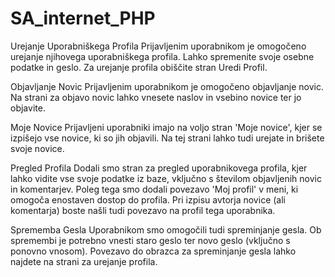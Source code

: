 # SA_internet_PHP

Urejanje Uporabniškega Profila
Prijavljenim uporabnikom je omogočeno urejanje njihovega uporabniškega profila. Lahko spremenite svoje osebne podatke in geslo. Za urejanje profila obiščite stran Uredi Profil.

Objavljanje Novic
Prijavljenim uporabnikom je omogočeno objavljanje novic. Na strani za objavo novic lahko vnesete naslov in vsebino novice ter jo objavite.

Moje Novice
Prijavljeni uporabniki imajo na voljo stran 'Moje novice', kjer se izpišejo vse novice, ki so jih objavili. Na tej strani lahko tudi urejate in brišete svoje novice.

Pregled Profila 
Dodali smo stran za pregled uporabnikovega profila, kjer lahko vidite vse svoje podatke iz baze, vključno s številom objavljenih novic in komentarjev. Poleg tega smo dodali povezavo 'Moj profil' v meni, ki omogoča enostaven dostop do profila. Pri izpisu avtorja novice (ali komentarja) boste našli tudi povezavo na profil tega uporabnika.

Sprememba Gesla 
Uporabnikom smo omogočili tudi spreminjanje gesla. Ob spremembi je potrebno vnesti staro geslo ter novo geslo (vključno s ponovno vnosom). Povezavo do obrazca za spreminjanje gesla lahko najdete na strani za urejanje profila.

